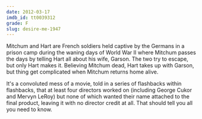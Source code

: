 ```yaml
---
date: 2012-03-17
imdb_id: tt0039312
grade: F
slug: desire-me-1947
---
```


Mitchum and Hart are French soldiers held captive by the Germans in a prison camp during the waning days of World War II where Mitchum passes the days by telling Hart all about his wife, Garson. The two try to escape, but only Hart makes it. Believing Mitchum dead, Hart takes up with Garson, but thing get complicated when Mitchum returns home alive.

It's a convoluted mess of a movie, told in a series of flashbacks within flashbacks, that at least four directors worked on (including George Cukor and Mervyn LeRoy) but none of which wanted their name attached to the final product, leaving it with no director credit at all. That should tell you all you need to know.
